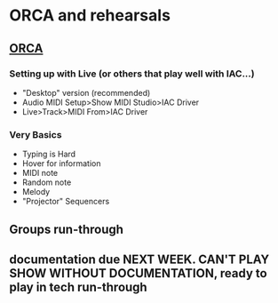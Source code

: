 # ORCA and rehearsals

## [ORCA](https://100r.co/site/orca.html#orbit)
### Setting up with Live (or others that play well with IAC...)
- "Desktop" version (recommended)
- Audio MIDI Setup>Show MIDI Studio>IAC Driver
- Live>Track>MIDI From>IAC Driver
### Very Basics
- Typing is Hard
- Hover for information
- MIDI note
- Random note
- Melody
- "Projector" Sequencers

## Groups run-through

## documentation due NEXT WEEK. CAN'T PLAY SHOW WITHOUT DOCUMENTATION, ready to play in tech run-through
